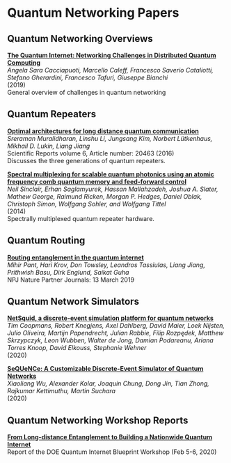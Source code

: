 # Quantum Networking Papers

## Quantum Networking Overviews

**[The Quantum Internet: Networking Challenges in Distributed Quantum Computing](https://arxiv.org/pdf/1810.08421.pdf)**<br/>
_Angela Sara Cacciapuoti, Marcello Caleff, Francesco Saverio Cataliotti, Stefano Gherardini, Francesco Tafuri, Giuseppe Bianchi_<br/>
(2019)<br/>
General overview of challenges in quantum networking

## Quantum Repeaters

**[Optimal architectures for long distance quantum communication](https://www.nature.com/articles/srep20463.pdf)**<br/>
_Sreraman Muralidharan, Linshu Li, Jungsang Kim, Norbert Lütkenhaus, Mikhail D. Lukin, Liang Jiang_ <br/>
Scientific Reports volume 6, Article number: 20463 (2016)<br/>
Discusses the three generations of quantum repeaters.

**[Spectral multiplexing for scalable quantum photonics using an atomic frequency comb
quantum memory and feed-forward control](https://arxiv.org/pdf/1309.3202.pdf)**<br/>
_Neil Sinclair, Erhan Saglamyurek, Hassan Mallahzadeh, Joshua A. Slater, Mathew George, Raimund Ricken, Morgan P. Hedges, Daniel Oblak, Christoph Simon, Wolfgang Sohler, and Wolfgang Tittel_<br/>
(2014)<br/>
Spectrally multiplexed quantum repeater hardware.

## Quantum Routing

**[Routing entanglement in the quantum internet](https://www.nature.com/articles/s41534-019-0139-x.pdf)**<br/>
_Mihir Pant, Hari Krov, Don Towsley, Leandros Tassiulas, Liang Jiang, Prithwish Basu, Dirk Englund, Saikat Guha_<br/>
NPJ Nature Partner Journals: 13 March 2019</br>

## Quantum Network Simulators

**[NetSquid, a discrete-event simulation platform for quantum networks](https://arxiv.org/abs/2010.12535)**<br/>
_Tim Coopmans, Robert Knegjens, Axel Dahlberg, David Maier, Loek Nijsten, Julio Oliveira, Martijn Papendrecht, Julian Rabbie, Filip Rozpędek, Matthew Skrzypczyk, Leon Wubben, Walter de Jong, Damian Podareanu, Ariana Torres Knoop, David Elkouss, Stephanie Wehner_<br/>
(2020)

**[SeQUeNCe: A Customizable Discrete-Event Simulator of Quantum Networks](https://arxiv.org/abs/2009.12000)**<br/>
_Xiaoliang Wu, Alexander Kolar, Joaquin Chung, Dong Jin, Tian Zhong, Rajkumar Kettimuthu, Martin Suchara_<br/>
(2020)

## Quantum Networking Workshop Reports

**[From Long-distance Entanglement to Building a Nationwide Quantum Internet](https://www.osti.gov/servlets/purl/1638794)**<br/>
Report of the DOE Quantum Internet Blueprint Workshop (Feb 5-6, 2020)